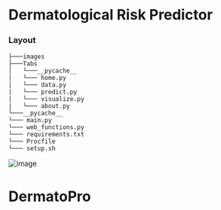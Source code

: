 # Dermatological Risk Predictor


### Layout

```
├───images
├───Tabs
│   └───__pycache__
|   └─── home.py
|   └─── data.py
|   └─── predict.py
|   └─── visualize.py
|   └─── about.py
└───__pycache__
└─── main.py
└─── web_functions.py
└─── requirements.txt
└─── Procfile
└─── setup.sh
```

![image](https://github.com/MainakRepositor/DRP/assets/64016811/99e23beb-0c97-4a11-8526-c6b3e28b7172)

# DermatoPro
